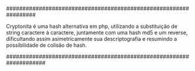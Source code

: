 #################################################################

Cryptonita é uma hash alternativa em php, utilizando
a substituição de string caractere à caractere, juntamente
com uma hash md5 e um reverse, dificultando assim asimetricamente
sua descriptografia e resumindo a possibilidade de colisão de hash.

####################################################################
